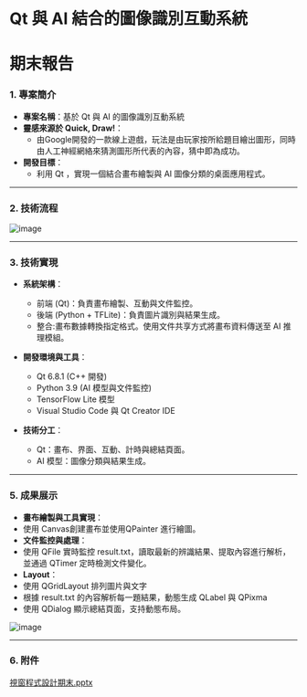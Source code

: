 # Qt 與 AI 結合的圖像識別互動系統
# 期末報告

### **1. 專案簡介**
- **專案名稱**：基於 Qt 與 AI 的圖像識別互動系統
- **靈感來源於 Quick, Draw!**：
  - 由Google開發的一款線上遊戲，玩法是由玩家按所給題目繪出圖形，同時由人工神經網絡來猜測圖形所代表的內容，猜中即為成功。
- **開發目標**：
  - 利用 Qt ，實現一個結合畫布繪製與 AI 圖像分類的桌面應用程式。


---

### **2. 技術流程**
![image](https://github.com/user-attachments/assets/12891281-a10a-4a59-9018-7f454fd62a57)

---
### **3. 技術實現**
- **系統架構**：
  - 前端 (Qt)：負責畫布繪製、互動與文件監控。
  - 後端 (Python + TFLite)：負責圖片識別與結果生成。
  - 整合:畫布數據轉換指定格式。使用文件共享方式將畫布資料傳送至 AI 推理模組。
  
- **開發環境與工具**：
  - Qt 6.8.1 (C++ 開發)
  - Python 3.9 (AI 模型與文件監控)
  - TensorFlow Lite 模型
  - Visual Studio Code 與 Qt Creator IDE
  
- **技術分工**：
  - Qt：畫布、界面、互動、計時與總結頁面。
  - AI 模型：圖像分類與結果生成。

---

### **5. 成果展示**
- **畫布繪製與工具實現**：
 - 使用 Canvas創建畫布並使用QPainter 進行繪圖。
- **文件監控與處理**：
 - 使用 QFile 實時監控 result.txt，讀取最新的辨識結果、提取內容進行解析，並通過 QTimer 定時檢測文件變化。
- **Layout**：
 - 使用 QGridLayout 排列圖片與文字
 - 根據 result.txt 的內容解析每一題結果，動態生成 QLabel 與 QPixma
 - 使用 QDialog 顯示總結頁面，支持動態布局。


  ![image](https://github.com/user-attachments/assets/ca01d648-0647-4983-9751-735a178caaeb)


---
### **6. 附件**
[視窗程式設計期末.pptx](/視窗程式設計期末.pptx)
